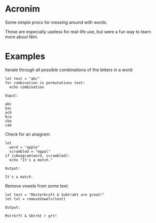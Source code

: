 # Acronim
Some simple procs for messing around with words.

These are especially useless for real-life use, but were a fun way to learn more about Nim.

# Examples

Iterate through all possible combinations of the letters in a word:

    let text = "abc"
    for combination in permutations text:
      echo combination
    
    Ouput:
    
    abc
    bac
    acb
    bca
    cba
    cab
    
Check for an anagram:

    let 
      word = "apple"
      scrambled = "eppal"
    if isAnagram(word, scrambled):
      echo "It's a match."
      
    Output:
    
    It's a match.

Remove vowels from some text:

    let text = "Masterkraft & Subtrakt are great!"
    let txt = removeVowels(text)
    
    Output:
    
    Mstrkrft & Sbtrkt r grt!

